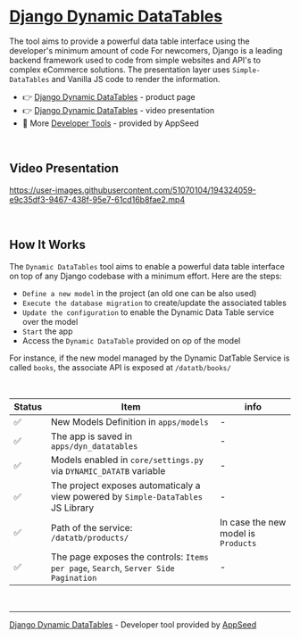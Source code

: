 # [Django Dynamic DataTables](https://appseed.us/developer-tools/django-dynamic-datatables/)

The tool aims to provide a powerful data table interface using the developer's minimum amount of code For newcomers, Django is a leading backend framework used to code from simple websites and API's to complex eCommerce solutions.
The presentation layer uses `Simple-DataTables` and Vanilla JS code to render the information.

- 👉 [Django Dynamic DataTables](https://appseed.us/developer-tools/django-dynamic-datatables/) - product page
- 👉 [Django Dynamic DataTables](https://www.youtube.com/watch?v=TrTI2jG2LCw) - video presentation
- 🚀 More [Developer Tools](https://appseed.us/developer-tools/) - provided by AppSeed

<br />

## Video Presentation 

https://user-images.githubusercontent.com/51070104/194324059-e9c35df3-9467-438f-95e7-61cd16b8fae2.mp4

<br />

## How It Works

The `Dynamic DataTables` tool aims to enable a powerful data table interface on top of any Django codebase with a minimum effort. Here are the steps:

- `Define a new model` in the project (an old one can be also used)
- `Execute the database migration` to create/update the associated tables
- `Update the configuration` to enable the Dynamic Data Table service over the model
- `Start` the app
- Access the `Dynamic DataTable` provided on op of the model

For instance, if the new model managed by the Dynamic DatTable Service is called `books`, the associate API is exposed at `/datatb/books/`

<br />

| Status | Item | info | 
| --- | --- | --- |
| ✅ | New Models Definition in `apps/models` | - |
| ✅ | The app is saved in `apps/dyn_datatables` | - |
| ✅ | Models enabled in `core/settings.py` via `DYNAMIC_DATATB` variable | - |
| ✅ | The project exposes automaticaly a view powered by `Simple-DataTables` JS Library | - |
| ✅ | Path of the service: `/datatb/products/` | In case the new model is `Products` | - | 
| ✅ | The page exposes the controls: `Items per page`, `Search`, `Server Side Pagination`  | - |

<br />

---
[Django Dynamic DataTables](https://appseed.us/developer-tools/django-dynamic-datatables/) - Developer tool provided by [AppSeed](https://appseed.us)
